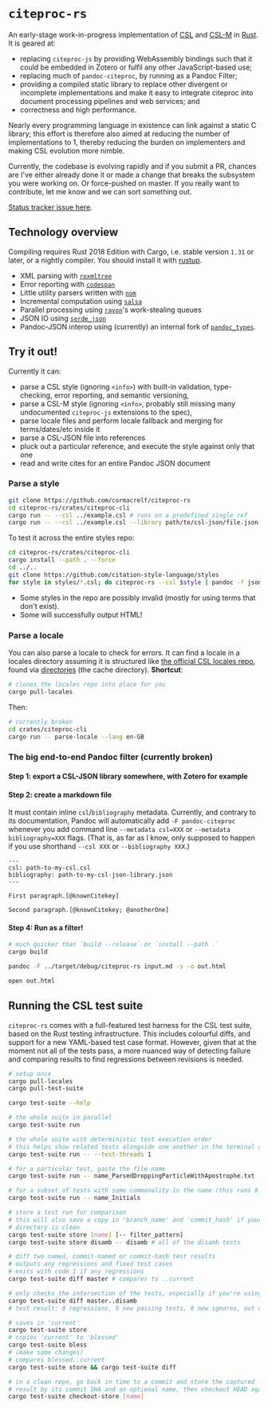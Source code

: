 # `citeproc-rs`

An early-stage work-in-progress implementation of [CSL][] and [CSL-M][] in 
[Rust][]. It is geared at:

* replacing `citeproc-js` by providing WebAssembly bindings such that it could 
  be embedded in Zotero or fulfil any other JavaScript-based use;
* replacing much of `pandoc-citeproc`, by running as a Pandoc Filter;
* providing a compiled static library to replace other divergent or incomplete 
  implementations and make it easy to integrate citeproc into document 
  processing pipelines and web services; and
* correctness and high performance.
 
Nearly every programming language in existence can link against a static C 
library; this effort is therefore also aimed at reducing the number of 
implementations to 1, thereby reducing the burden on implementers and making 
CSL evolution more nimble.

[CSL]: https://docs.citationstyles.org/en/stable/specification.html
[CSL-M]: https://citeproc-js.readthedocs.io/en/latest/csl-m/index.html
[Rust]: https://rust-lang.org/

Currently, the codebase is evolving rapidly and if you submit a PR, chances are 
I've either already done it or made a change that breaks the subsystem you were 
working on. Or force-pushed on master. If you really want to contribute, let me 
know and we can sort something out.

[Status tracker issue here](https://github.com/cormacrelf/citeproc-rs/issues/1).

## Technology overview

Compiling requires Rust 2018 Edition with Cargo, i.e. stable version `1.31` or 
later, or a nightly compiler. You should install it with 
[rustup](https://rustup.rs/).

* XML parsing with [`roxmltree`](https://github.com/RazrFalcon/roxmltree)
* Error reporting with [`codespan`](https://github.com/brendanzab/codespan)
* Little utility parsers written with [`nom`](https://github.com/Geal/nom)
* Incremental computation using [`salsa`](https://github.com/salsa-rs/salsa)
* Parallel processing using [`rayon`](https://github.com/rayon-rs/rayon)'s 
  work-stealing queues
* JSON IO using [`serde_json`](https://github.com/serde-rs/json)
* Pandoc-JSON interop using (currently) an internal fork of
  [`pandoc_types`](https://github.com/elliottslaughter/rust-pandoc-types/).



## Try it out!

Currently it can:

* parse a CSL style (ignoring `<info>`) with built-in validation, 
  type-checking, error reporting, and semantic versioning,
* parse a CSL-M style (ignoring `<info>`, probably still missing many 
  undocumented `citeproc-js` extensions to the spec),
* parse locale files and perform locale fallback and merging for 
  terms/dates/etc inside it
* parse a CSL-JSON file into references
* pluck out a particular reference, and execute the style against only that one
* read and write cites for an entire Pandoc JSON document

### Parse a style

```sh
git clone https://github.com/cormacrelf/citeproc-rs
cd citeproc-rs/crates/citeproc-cli
cargo run -- --csl ../example.csl # runs on a predefined single ref
cargo run -- --csl ../example.csl --library path/to/csl-json/file.json
```

To test it across the entire styles repo:

```sh
cd citeproc-rs/crates/citeproc-cli
cargo install --path . --force
cd ../..
git clone https://github.com/citation-style-language/styles
for style in styles/*.csl; do citeproc-rs --csl $style | pandoc -f json -t html; done
```

* Some styles in the repo are possibly invalid (mostly for using terms that 
  don't exist).
* Some will successfully output HTML!

### Parse a locale

You can also parse a locale to check for errors. It can find a locale in a 
locales directory assuming it is structured like [the official CSL locales 
repo](https://github.com/citation-style-language/locales), found via
[directories](https://docs.rs/directories) (the cache directory). **Shortcut**:

```sh
# clones the locales repo into place for you
cargo pull-locales
```

Then:

```sh
# currently broken
cd crates/citeproc-cli
cargo run -- parse-locale --lang en-GB
```

### The big end-to-end Pandoc filter (currently broken)

#### Step 1: export a CSL-JSON library somewhere, with Zotero for example

#### Step 2: create a markdown file

It must contain inline `csl`/`bibliography` metadata. Currently, and contrary 
to its documentation, Pandoc will automatically add `-F pandoc-citeproc` 
whenever you add command line `--metadata csl=XXX` or `--metadata 
bibliography=XXX` flags. (That is, as far as I know, only supposed to happen if 
you use shorthand `--csl XXX` or `--bibliography XXX`.)

    ---
    csl: path-to-my-csl.csl
    bibliography: path-to-my-csl-json-library.json
    ---

    First paragraph.[@knownCitekey]

    Second paragraph.[@knownCitekey; @anotherOne]

#### Step 4: Run as a filter!

```sh
# much quicker than `build --release` or `install --path .`
cargo build

pandoc -F ../target/debug/citeproc-rs input.md -s -o out.html

open out.html
```

## Running the CSL test suite

`citeproc-rs` comes with a full-featured test harness for the CSL test suite, 
based on the Rust testing infrastructure. This includes colourful diffs, and 
support for a new YAML-based test case format. However, given that at the 
moment not all of the tests pass, a more nuanced way of detecting failure and 
comparing results to find regressions between revisions is needed.

```sh
# setup once
cargo pull-locales
cargo pull-test-suite

cargo test-suite --help

# the whole suite in parallel
cargo test-suite run

# the whole suite with deterministic test execution order
# this helps show related tests alongside one another in the terminal output
cargo test-suite run -- --test-threads 1

# for a particular test, paste the file name
cargo test-suite run -- name_ParsedDroppingParticleWithApostrophe.txt

# for a subset of tests with some commonality in the name (this runs 8 of them)
cargo test-suite run -- name_Initials

# store a test run for comparison
# this will also save a copy in 'branch_name' and 'commit_hash' if your working 
# directory is clean
cargo test-suite store [name] [-- filter_pattern]
cargo test-suite store disamb -- disamb # all of the disamb tests

# diff two named, commit-named or commit-hash test results
# outputs any regressions and fixed test cases
# exits with code 1 if any regressions
cargo test-suite diff master # compares to ..current

# only checks the intersection of the tests, especially if you're using a filter
cargo test-suite diff master..disamb
# test result: 0 regressions, 0 new passing tests, 0 new ignores, out of 107 intersecting tests

# saves in 'current'
cargo test-suite store
# copies 'current' to 'blessed'
cargo test-suite bless
# (make some changes)
# compares blessed..current
cargo test-suite store && cargo test-suite diff

# in a clean repo, go back in time to a commit and store the captured
# result by its commit SHA and an optional name, then checkout HEAD again
cargo test-suite checkout-store [name]
```
